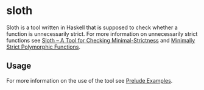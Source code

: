sloth
=====

Sloth is a tool written in Haskell that is supposed to check whether a
function is unnecessarily strict. For more information on
unnecessarily strict functions see [Sloth – A Tool for Checking
Minimal-Strictness](http://www.informatik.uni-kiel.de/fileadmin/arbeitsgruppen/ca_prog_develop/Projekte/Sloth/PADL.pdf)
and [Minimally Strict Polymorphic
Functions](http://www.informatik.uni-kiel.de/fileadmin/arbeitsgruppen/ca_prog_develop/Projekte/Sloth/PPDP.pdf).


Usage
-----

For more information on the use of the tool see [Prelude
Examples](http://www.informatik.uni-kiel.de/fileadmin/arbeitsgruppen/ca_prog_develop/Projekte/Sloth/Examples.pdf).
